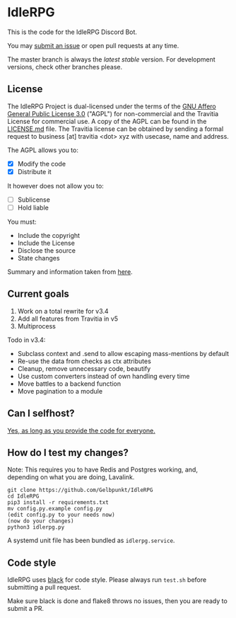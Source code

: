 # IdleRPG

This is the code for the IdleRPG Discord Bot.

You may [submit an issue](https://github.com/Gelbpunkt/IdleRPG/issues) or open pull requests at any time.

The master branch is always the *latest stable* version. For development versions, check other branches please.

## License

The IdleRPG Project is dual-licensed under the terms of the [GNU Affero General Public License 3.0](https://github.com/Gelbpunkt/IdleRPG/blob/v3.4-dev/LICENSE.md) ("AGPL") for non-commercial and the Travitia License for commercial use. A copy of the AGPL can be found in the [LICENSE.md](https://github.com/Gelbpunkt/IdleRPG/blob/v3.4-dev/LICENSE.md) file. The Travitia license can be obtained by sending a formal request to business [at] travitia \<dot\> xyz with usecase, name and address.

The AGPL allows you to:
- [x] Modify the code
- [x] Distribute it

It however does not allow you to:
- [ ] Sublicense
- [ ] Hold liable

You must:
- Include the copyright
- Include the License
- Disclose the source
- State changes

Summary and information taken from [here](https://tldrlegal.com/license/gnu-affero-general-public-license-v3-(agpl-3.0)).

## Current goals

1. Work on a total rewrite for v3.4
2. Add all features from Travitia in v5
3. Multiprocess

Todo in v3.4:

- Subclass context and .send to allow escaping mass-mentions by default
- Re-use the data from checks as ctx attributes
- Cleanup, remove unnecessary code, beautify
- Use custom converters instead of own handling every time
- Move battles to a backend function
- Move pagination to a module

## Can I selfhost?

[Yes, as long as you provide the code for everyone.](https://github.com/Gelbpunkt/IdleRPG/blob/vhttps://github.com/Gelbpunkt/IdleRPG/blob/v3.4-dev/LICENSE.md#13-remote-network-interaction-use-with-the-gnu-general-public-license)

## How do I test my changes?

Note: This requires you to have Redis and Postgres working, and, depending on what you are doing, Lavalink.

```
git clone https://github.com/Gelbpunkt/IdleRPG
cd IdleRPG
pip3 install -r requirements.txt
mv config.py.example config.py
(edit config.py to your needs now)
(now do your changes)
python3 idlerpg.py
```

A systemd unit file has been bundled as `idlerpg.service`.

## Code style

IdleRPG uses [black](https://github.com/ambv/black) for code style. Please always run `test.sh` before submitting a pull request.

Make sure black is done and flake8 throws no issues, then you are ready to submit a PR.
